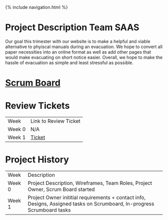 {% include navigation.html %}

# Project Description Team SAAS
Our goal this trimester with our website is to make a helpful and viable alternative to phyiscal manuals during an evacuation. We hope to convert all paper necessities into an online format as well as add other pages that would make evacuating on short notice easier. Overall, we hope to make the hassle of evacuation as simple and least stressful as possible.

# [Scrum Board](https://github.com/sarayu-pr11/saas/projects/1)

# Review Tickets
<table>
  <tr>
    <td> Week</td>
    <td> Link to Review Ticket </td>
  </tr>
  <tr>
    <td> Week 0 </td>
    <td> N/A </td>
  </tr>
  <tr>
    <td> Week 1 </td>
    <td> <a href="https://github.com/sarayu-pr11/saas/projects/1#card-79290897">Ticket</a></td>
  </tr>
  </table>
  
  
  # Project History
  <table>
  <tr>
    <td> Week</td>
    <td> Description </td>
  </tr>
  <tr>
    <td> Week 0 </td>
    <td> Project Description, Wireframes, Team Roles, Project Owner, Scrum Board started </td>
  </tr>
  <tr>
    <td> Week 1 </td>
    <td> Project Owner inititial requirements + contact info, Designs, Assigned tasks on Scrumboard, In-progress Scrumboard tasks </td>
  </tr>
  </table>
